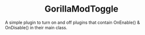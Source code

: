 <div align="center">
  <h1>GorillaModToggle</h1>
  <p align="left">A simple plugin to turn on and off plugins that contain OnEnable() & OnDisable() in their main class.</p>
</div>
